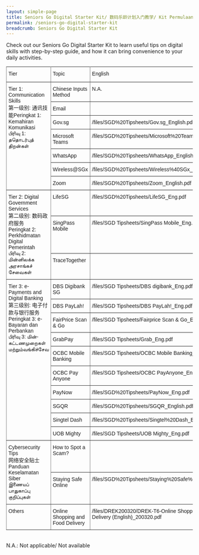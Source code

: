 ```yaml
---
layout: simple-page
title: Seniors Go Digital Starter Kit/ 数码乐龄计划入门教学/ Kit Permulaan Seniors Go Digital/ மூத்தோருக்கான மின்னிலக்கமயமாதல் இயக்கத்தின் பயன்பாட்டு வழிமுறைகள்
permalink: /seniors-go-digital-starter-kit
breadcrumb: Seniors Go Digital Starter Kit
---
```


Check out our Seniors Go Digital Starter Kit to learn useful tips on digital skills with step-by-step guide, and how it can bring convenience to your daily activities.

<style type="text/css">
.tg  {border-collapse:collapse;border-spacing:0;}
.tg td{border-color:black;border-style:solid;border-width:1px;font-family:Arial, sans-serif;font-size:14px;
  overflow:hidden;padding:10px 5px;word-break:normal;}
.tg th{border-color:black;border-style:solid;border-width:1px;font-family:Arial, sans-serif;font-size:14px;
  font-weight:normal;overflow:hidden;padding:10px 5px;word-break:normal;}
.tg .tg-0pky{border-color:inherit;text-align:left;vertical-align:top}
@media screen and (max-width: 767px) {.tg {width: auto !important;}.tg col {width: auto !important;}.tg-wrap {overflow-x: auto;-webkit-overflow-scrolling: touch;}}</style>
<div class="tg-wrap"><table class="tg">
<tbody>
  <tr>
    <td class="tg-0pky">Tier</td>
    <td class="tg-0pky">Topic</td>
    <td class="tg-0pky">English</td>
    <td class="tg-0pky">中文</td>
    <td class="tg-0pky">Melayu</td>
    <td class="tg-0pky">தமிழ்</td>
  </tr>
  <tr>
    <td class="tg-0pky" rowspan="7">Tier 1: Communication Skills<br>第一级别: 通讯技能Peringkat 1: Kemahiran Komunikasi<br>பிரிவு 1: ததொடர்புத் திறன்கள்<br></td>
    <td class="tg-0pky">Chinese Inputs Method</td>
    <td class="tg-0pky">N.A.</td>
    <td class="tg-0pky">/files/SGD Tipsheets/Chinese Input Methods_Chi.pdf</td>
    <td class="tg-0pky">N.A.</td>
    <td class="tg-0pky">N.A.</td>
  </tr>
    <tr>
    <td class="tg-0pky">Email</td>
      <td class="tg-0pky"><a href="/files/SGD%20Tipsheets/Email%20Account_English.pdf"> </a></td>
    <td class="tg-0pky">/files/SGD%20Tipsheets/Email%20Accounts_Chi.pdf</td>
    <td class="tg-0pky">/files/SGD%20Tipsheets/Email%20Account-Malay.pdf</td>
    <td class="tg-0pky">/files/SGD%20Tipsheets/Email%20Account_Tamil.pdf</td>
  </tr>
   <tr>
    <td class="tg-0pky">Gov.sg</td>
    <td class="tg-0pky">/files/SGD%20Tipsheets/Gov.sg_English.pdf</td>
    <td class="tg-0pky">/files/SGD%20Tipsheets/Gov.sg_Chi.pdf</td>
    <td class="tg-0pky">/files/SGD%20Tipsheets/Gov.sg_Malay%20(1).pdf</td>
    <td class="tg-0pky">/files/SGD%20Tipsheets/Gov.sg_Tamil%20(1).pdf</td>
  </tr>
  <tr>
    <td class="tg-0pky">Microsoft Teams</td>
    <td class="tg-0pky">/files/SGD%20Tipsheets/Microsoft%20Teams_English.pdf</td>
    <td class="tg-0pky">/files/SGD%20Tipsheets/Microsoft%20Teams_Chi.pdf</td>
    <td class="tg-0pky">/files/SGD%20Tipsheets/Microsoft%20Teams_Malay.pdf</td>
    <td class="tg-0pky">/files/SGD%20Tipsheets/Microsoft%20Teams_Tamil.pdf</td>
  </tr>
 <tr>
    <td class="tg-0pky">WhatsApp</td>
    <td class="tg-0pky">/files/SGD%20Tipsheets/WhatsApp_English.pdf</td>
    <td class="tg-0pky">/files/SGD%20Tipsheets/WhatsApp_Chi.pdf</td>
    <td class="tg-0pky">/files/SGD%20Tipsheets/WhatsApp_Malay.pdf</td>
    <td class="tg-0pky">/files/SGD%20Tipsheets/WhatsApp_Tamil.pdf</td>
  </tr>
  <tr>
    <td class="tg-0pky">Wireless@SGx</td>
    <td class="tg-0pky">/files/SGD%20Tipsheets/Wireless%40SGx_English.pdf</td>
    <td class="tg-0pky">/files/SGD%20Tipsheets/WirelessSGx_Chi.pdf</td>
    <td class="tg-0pky">/files/SGD%20Tipsheets/Wireless%40SGx_Malay.pdf</td>
    <td class="tg-0pky">/files/SGD%20Tipsheets/Wireless%40SGx_Tamil.pdf</td>
  </tr>
  <tr>
    <td class="tg-0pky">Zoom</td>
    <td class="tg-0pky">/files/SGD%20Tipsheets/Zoom_English.pdf</td>
    <td class="tg-0pky">/files/SGD%20Tipsheets/Zoom_Chi.pdf</td>
    <td class="tg-0pky">/files/SGD%20Tipsheets/Zoom_Malay.pdf</td>
    <td class="tg-0pky">/files/SGD%20Tipsheets/Zoom_Tamil.pdf</td>
  </tr>
  <tr>
    <td class="tg-0pky" rowspan="3">Tier 2: Digital Government Services<br>第二级别: 数码政府服务<br>Peringkat 2: Perkhidmatan Digital Pemerintah<br>பிரிவு 2: மின்னிலக்க அரசாங்கச் சேவைகள்</td>
    <td class="tg-0pky">LifeSG</td>
    <td class="tg-0pky">/files/SGD%20Tipsheets/LifeSG_Eng.pdf</td>
    <td class="tg-0pky">/files/SGD%20Tipsheets/LifeSG_Chi.pdf</td>
    <td class="tg-0pky">/files/SGD%20Tipsheets/LifeSG_Malay.pdf</td>
    <td class="tg-0pky">/files/SGD%20Tipsheets/LifeSG_Tamil.pdf</td>
  </tr>
  <tr>
    <td class="tg-0pky">SingPass Mobile</td>
    <td class="tg-0pky">/files/SGD Tipsheets/SingPass Mobile_Eng.pdf</td>
    <td class="tg-0pky">/files/SGD Tipsheets/SingPass Mobile_Chi.pdf</td>
    <td class="tg-0pky">/files/SGD Tipsheets/SingPass Mobile_Malay.pdf</td>
    <td class="tg-0pky">/files/SGD Tipsheets/SingPass Mobile_Tamil.pdf</td>
  </tr>
  <tr>
    <td class="tg-0pky">TraceTogether</td>
    <td class="tg-0pky"></td>
    <td class="tg-0pky"></td>
    <td class="tg-0pky"></td>
    <td class="tg-0pky"></td>
  </tr>
  <tr>
    <td class="tg-0pky" rowspan="10">Tier 3: e-Payments and Digital Banking<br>第三级别: 电子付款与银行服务<br>Peringkat 3: e-Bayaran dan Perbankan<br>பிரிவு 3: மின்-கட்டணமுறைகள் மற்றும்வங்கிச்சேவ</td>
    <td class="tg-0pky">DBS Digibank SG</td>
    <td class="tg-0pky">/files/SGD Tipsheets/DBS digibank_Eng.pdf</td>
    <td class="tg-0pky">/files/SGD%20Tipsheets/DBS%20digibank_Chi.pdf</td>
    <td class="tg-0pky">/files/SGD%20Tipsheets/DBS%20digibank_Malay.pdf</td>
    <td class="tg-0pky">/files/SGD%20Tipsheets/DBS%20digibank_Tamil.pdf</td>
  </tr>
  <tr>
    <td class="tg-0pky">DBS PayLah!</td>
    <td class="tg-0pky">/files/SGD Tipsheets/DBS PayLah!_Eng.pdf</td>
    <td class="tg-0pky">/files/SGD%20Tipsheets/DBS%20PayLah_Chi.pdf</td>
    <td class="tg-0pky">/files/SGD%20Tipsheets/DBS%20PayLah!_Malay.pdf</td>
    <td class="tg-0pky">/files/SGD%20Tipsheets/DBS%20PayLah_Tamil.pdf</td>
  </tr>
  <tr>
    <td class="tg-0pky">FairPrice Scan &amp; Go</td>
    <td class="tg-0pky">/files/SGD Tipsheets/Fairprice Scan &amp; Go_Eng.pdf</td>
    <td class="tg-0pky">/files/SGD Tipsheets/FairPrice Scan &amp; Go_Chi.pdf</td>
    <td class="tg-0pky">/files/SGD Tipsheets/Fairprice Scan &amp; Go_Malay.pdf</td>
    <td class="tg-0pky">/files/SGD Tipsheets/FairPrice Scan &amp; Go_Tamil.pdf</td>
  </tr>
   <tr>
    <td class="tg-0pky">GrabPay</td>
    <td class="tg-0pky">/files/SGD Tipsheets/Grab_Eng.pdf</td>
    <td class="tg-0pky">/files/SGD%20Tipsheets/GrabPay_Chi.pdf</td>
    <td class="tg-0pky">/files/SGD%20Tipsheets/GrabPay_Malay.pdf</td>
    <td class="tg-0pky">/files/SGD%20Tipsheets/GrabPay_Tamil.pdf</td>
  </tr>
    <tr>
    <td class="tg-0pky">OCBC Mobile Banking</td>
    <td class="tg-0pky">/files/SGD Tipsheets/OCBC Mobile Banking_Eng.pdf</td>
    <td class="tg-0pky">/files/SGD%20Tipsheets/OCBC%20Mobile%20Banking_Chi.pdf</td>
    <td class="tg-0pky">/files/SGD%20Tipsheets/OCBC%20Mobile%20Banking_Malay.pdf</td>
    <td class="tg-0pky">/files/SGD%20Tipsheets/OCBC%20Mobile%20Banking_Tamil.pdf</td>
  </tr>
  <tr>
    <td class="tg-0pky">OCBC Pay Anyone</td>
    <td class="tg-0pky">/files/SGD Tipsheets/OCBC PayAnyone_Eng.pdf</td>
    <td class="tg-0pky">/files/SGD%20Tipsheets/OCBC%20PayAnyone_Chi.pdf</td>
    <td class="tg-0pky">/files/SGD%20Tipsheets/OCBC%20PayAnyone_Malay.pdf</td>
    <td class="tg-0pky">/files/SGD%20Tipsheets/OCBC%20PayAnyone_Tamil.pdf</td>
  </tr>
  <tr>
    <td class="tg-0pky">PayNow</td>
    <td class="tg-0pky">/files/SGD%20Tipsheets/PayNow_Eng.pdf</td>
    <td class="tg-0pky">/files/SGD%20Tipsheets/PayNow_Chi.pdf</td>
    <td class="tg-0pky">/files/SGD%20Tipsheets/PayNow_Malay.pdf</td>
    <td class="tg-0pky">/files/SGD%20Tipsheets/PayNow_Tamil.pdf</td>
  </tr>
  <tr>
    <td class="tg-0pky">SGQR</td>
    <td class="tg-0pky">/files/SGD%20Tipsheets/SGQR_English.pdf</td>
    <td class="tg-0pky">/files/SGD%20Tipsheets/SGQR_Chi.pdf</td>
    <td class="tg-0pky">/files/SGD%20Tipsheets/SGQR_Malay.pdf</td>
    <td class="tg-0pky">/files/SGD%20Tipsheets/SGQR_Tamil.pdf</td>
  </tr>
    <tr>
    <td class="tg-0pky">Singtel Dash</td>
    <td class="tg-0pky">/files/SGD%20Tipsheets/Singtel%20Dash_Eng.pdf</td>
    <td class="tg-0pky">/files/SGD%20Tipsheets/Singtel%20Dash_Chi.pdf</td>
    <td class="tg-0pky">/files/SGD%20Tipsheets/Singtel%20Dash_Malay.pdf</td>
    <td class="tg-0pky">/files/SGD%20Tipsheets/Singtel%20Dash_Tamil.pdf</td>
  </tr>
  <tr>
    <td class="tg-0pky">UOB Mighty</td>
    <td class="tg-0pky">/files/SGD Tipsheets/UOB Mighty_Eng.pdf</td>
    <td class="tg-0pky">/files/SGD Tipsheets/UOB Mighty_Chi.pdf</td>
    <td class="tg-0pky">/files/SGD Tipsheets/UOB Mighty_Malay.pdf</td>
    <td class="tg-0pky">/files/SGD Tipsheets/UOB Mighty_Tamil.pdf</td>
  </tr>
  <tr>
    <td class="tg-0pky" rowspan="2">Cybersecurity Tips<br>网络安全贴士<br>Panduan Keselamatan Siber<br>இணையப் பாதுகாப்பு குறிப்புகள்<br></td>
    <td class="tg-0pky">How to Spot a Scam?</td>
    <td class="tg-0pky"></td>
    <td class="tg-0pky"></td>
    <td class="tg-0pky"></td>
    <td class="tg-0pky"></td>
  </tr>
  <tr>
    <td class="tg-0pky">Staying Safe Online</td>
    <td class="tg-0pky">/files/SGD%20Tipsheets/Staying%20Safe%20Online.pdf</td>
    <td class="tg-0pky">/files/SGD%20Tipsheets/Staying%20Safe%20Online_Chi.pdf</td>
    <td class="tg-0pky">/files/SGD%20Tipsheets/Staying%20Safe%20Online_Malay.pdf</td>
    <td class="tg-0pky">/files/SGD%20Tipsheets/Staying%20Safe%20Online_Tamil.pdf</td>
  </tr>
  <tr>
    <td class="tg-0pky">Others</td>
    <td class="tg-0pky">Online Shopping and Food Delivery</td>
    <td class="tg-0pky">/files/DREK200320/DREK-T6-Online Shopping_Food Delivery (English)_200320.pdf</td>
    <td class="tg-0pky">/files/DREK200320/DREK-T6-Online Shopping_Food Delivery (Chinese)_20032020.pdf</td>
    <td class="tg-0pky">N.A.</td>
    <td class="tg-0pky">N.A.</td>
  </tr>
</tbody>
</table></div>

<br>N.A.: Not applicable/ Not available
